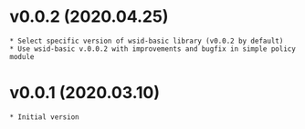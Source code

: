 # v0.0.2 (2020.04.25)
    * Select specific version of wsid-basic library (v0.0.2 by default)
    * Use wsid-basic v.0.0.2 with improvements and bugfix in simple policy module
# v0.0.1 (2020.03.10)
    * Initial version
